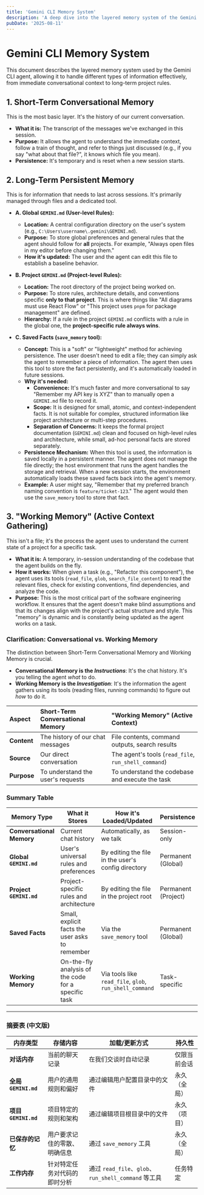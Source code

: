 ```yaml
---
title: 'Gemini CLI Memory System'
description: 'A deep dive into the layered memory system of the Gemini CLI agent.'
pubDate: '2025-08-11'
---
```

# Gemini CLI Memory System

This document describes the layered memory system used by the Gemini CLI agent, allowing it to handle different types of information effectively, from immediate conversational context to long-term project rules.

## 1. Short-Term Conversational Memory

This is the most basic layer. It's the history of our current conversation.

*   **What it is:** The transcript of the messages we've exchanged in this session.
*   **Purpose:** It allows the agent to understand the immediate context, follow a train of thought, and refer to things just discussed (e.g., if you say "what about that file?", it knows which file you mean).
*   **Persistence:** It's temporary and is reset when a new session starts.

## 2. Long-Term Persistent Memory

This is for information that needs to last across sessions. It's primarily managed through files and a dedicated tool.

*   **A. Global `GEMINI.md` (User-level Rules):**
    *   **Location:** A central configuration directory on the user's system (e.g., `C:\Users\username\.gemini\GEMINI.md`).
    *   **Purpose:** To store global preferences and general rules that the agent should follow for **all** projects. For example, "Always open files in my editor before changing them."
    *   **How it's updated:** The user and the agent can edit this file to establish a baseline behavior.

*   **B. Project `GEMINI.md` (Project-level Rules):**
    *   **Location:** The root directory of the project being worked on.
    *   **Purpose:** To store rules, architecture details, and conventions specific **only to that project**. This is where things like "All diagrams must use React Flow" or "This project uses `pnpm` for package management" are defined.
    *   **Hierarchy:** If a rule in the project `GEMINI.md` conflicts with a rule in the global one, the **project-specific rule always wins**.

*   **C. Saved Facts (`save_memory` tool):**
    *   **Concept:** This is a "soft" or "lightweight" method for achieving persistence. The user doesn't need to edit a file; they can simply ask the agent to remember a piece of information. The agent then uses this tool to store the fact persistently, and it's automatically loaded in future sessions.
    *   **Why it's needed:**
        *   **Convenience:** It's much faster and more conversational to say "Remember my API key is XYZ" than to manually open a `GEMINI.md` file to record it.
        *   **Scope:** It is designed for small, atomic, and context-independent facts. It is not suitable for complex, structured information like project architecture or multi-step procedures.
        *   **Separation of Concerns:** It keeps the formal project documentation (`GEMINI.md`) clean and focused on high-level rules and architecture, while small, ad-hoc personal facts are stored separately.
    *   **Persistence Mechanism:** When this tool is used, the information is saved locally in a persistent manner. The agent does not manage the file directly; the host environment that runs the agent handles the storage and retrieval. When a new session starts, the environment automatically loads these saved facts back into the agent's memory.
    *   **Example:** A user might say, "Remember that my preferred branch naming convention is `feature/ticket-123`." The agent would then use the `save_memory` tool to store that fact.

## 3. "Working Memory" (Active Context Gathering)

This isn't a file; it's the process the agent uses to understand the current state of a project for a specific task.

*   **What it is:** A temporary, in-session understanding of the codebase that the agent builds on the fly.
*   **How it works:** When given a task (e.g., "Refactor this component"), the agent uses its tools (`read_file`, `glob`, `search_file_content`) to read the relevant files, check for existing conventions, find dependencies, and analyze the code.
*   **Purpose:** This is the most critical part of the software engineering workflow. It ensures that the agent doesn't make blind assumptions and that its changes align with the project's actual structure and style. This "memory" is dynamic and is constantly being updated as the agent works on a task.

### Clarification: Conversational vs. Working Memory

The distinction between Short-Term Conversational Memory and Working Memory is crucial.

*   **Conversational Memory is the *Instructions***: It's the chat history. It's you telling the agent *what* to do.
*   **Working Memory is the *Investigation***: It's the information the agent gathers using its tools (reading files, running commands) to figure out *how* to do it.

| Aspect    | Short-Term Conversational Memory        | "Working Memory" (Active Context)             |
| :-------- | :-------------------------------------- | :-------------------------------------------- |
| **Content** | The history of our chat messages        | File contents, command outputs, search results |
| **Source**  | Our direct conversation                 | The agent's tools (`read_file`, `run_shell_command`) |
| **Purpose** | To understand the user's requests       | To understand the codebase and execute the task |

### Summary Table

| Memory Type                 | What it Stores                                      | How it's Loaded/Updated                               | Persistence          |
| --------------------------- | --------------------------------------------------- | ----------------------------------------------------- | -------------------- |
| **Conversational Memory**   | Current chat history                                | Automatically, as we talk                         | Session-only         |
| **Global `GEMINI.md`**      | User's universal rules and preferences                | By editing the file in the user's config directory     | Permanent (Global)   |
| **Project `GEMINI.md`**     | Project-specific rules and architecture             | By editing the file in the project root               | Permanent (Project)  |
| **Saved Facts**             | Small, explicit facts the user asks to remember        | Via the `save_memory` tool                            | Permanent (Global)   |
| **Working Memory**          | On-the-fly analysis of the code for a specific task | Via tools like `read_file`, `glob`, `run_shell_command` | Task-specific        |

---

### 摘要表 (中文版)

| 内存类型         | 存储内容                                   | 加载/更新方式                                           | 持久性       |
| ---------------- | ------------------------------------------ | ------------------------------------------------------- | ------------ |
| **对话内存**     | 当前的聊天记录                             | 在我们交谈时自动记录                                    | 仅限当前会话 |
| **全局 `GEMINI.md`** | 用户的通用规则和偏好                       | 通过编辑用户配置目录中的文件                            | 永久（全局） |
| **项目 `GEMINI.md`** | 项目特定的规则和架构                       | 通过编辑项目根目录中的文件                              | 永久（项目） |
| **已保存的记忆** | 用户要求记住的零散、明确信息               | 通过 `save_memory` 工具                                 | 永久（全局） |
| **工作内存**     | 针对特定任务对代码的即时分析               | 通过 `read_file`、`glob`、`run_shell_command` 等工具 | 任务特定     |